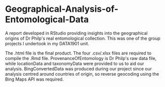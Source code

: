# Geographical-Analysis-of-Entomological-Data

A report developed in RStudio providing insights into the geographical origins of Dr Philp's real entomological collection. This was one of the group projects I undertook in my DATA1901 unit.

The .html file is the final product. The four .csv/.xlsx files are required to compile the .Rmd file. ProvenanceOfEntomology is Dr Philp's raw data file, while locationData and taxonomyData were provided to us to aid our analysis. BingConvertedData was produced during our project since our analysis centred around countries of origin, so reverse geocoding using the Bing Maps API was required.
